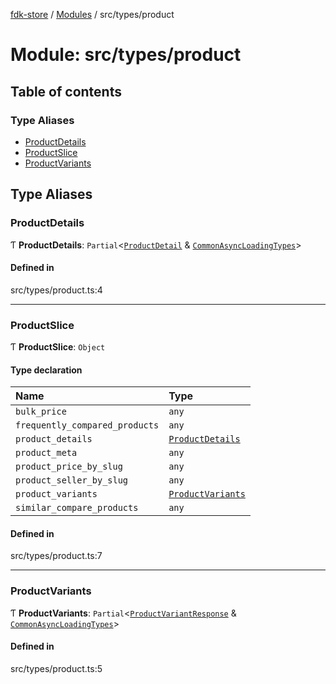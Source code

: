 [fdk-store](../README.md) / [Modules](../modules.md) / src/types/product

# Module: src/types/product

## Table of contents

### Type Aliases

- [ProductDetails](src_types_product.md#productdetails)
- [ProductSlice](src_types_product.md#productslice)
- [ProductVariants](src_types_product.md#productvariants)

## Type Aliases

### ProductDetails

Ƭ **ProductDetails**: `Partial`<[`ProductDetail`](node_modules_fdk_client_javascript_sdk_application_Catalog_CatalogApplicationModel.export_.md#productdetail) & [`CommonAsyncLoadingTypes`](src_types.md#commonasyncloadingtypes)\>

#### Defined in

src/types/product.ts:4

___

### ProductSlice

Ƭ **ProductSlice**: `Object`

#### Type declaration

| Name | Type |
| :------ | :------ |
| `bulk_price` | `any` |
| `frequently_compared_products` | `any` |
| `product_details` | [`ProductDetails`](src_types_product.md#productdetails) |
| `product_meta` | `any` |
| `product_price_by_slug` | `any` |
| `product_seller_by_slug` | `any` |
| `product_variants` | [`ProductVariants`](src_types_product.md#productvariants) |
| `similar_compare_products` | `any` |

#### Defined in

src/types/product.ts:7

___

### ProductVariants

Ƭ **ProductVariants**: `Partial`<[`ProductVariantResponse`](node_modules_fdk_client_javascript_sdk_application_Catalog_CatalogApplicationModel.export_.md#productvariantresponse) & [`CommonAsyncLoadingTypes`](src_types.md#commonasyncloadingtypes)\>

#### Defined in

src/types/product.ts:5
